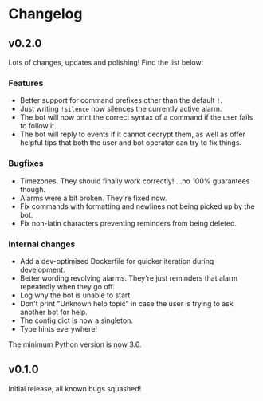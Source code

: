 # Changelog

## v0.2.0

Lots of changes, updates and polishing! Find the list below:

### Features

* Better support for command prefixes other than the default `!`.
* Just writing `!silence` now silences the currently active alarm.
* The bot will now print the correct syntax of a command if the user fails to follow it.
* The bot will reply to events if it cannot decrypt them, as well as offer helpful tips that both the user and bot operator can try to fix things.

### Bugfixes

* Timezones. They should finally work correctly! ...no 100% guarantees though.
* Alarms were a bit broken. They're fixed now.
* Fix commands with formatting and newlines not being picked up by the bot.
* Fix non-latin characters preventing reminders from being deleted.

### Internal changes

* Add a dev-optimised Dockerfile for quicker iteration during development.
* Better wording revolving alarms. They're just reminders that alarm repeatedly when they go off.
* Log why the bot is unable to start.
* Don't print "Unknown help topic" in case the user is trying to ask another bot for help.
* The config dict is now a singleton.
* Type hints everywhere!

The minimum Python version is now 3.6.

## v0.1.0

Initial release, all known bugs squashed!